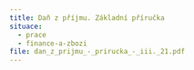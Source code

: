 ```yaml
---
title: Daň z příjmu. Základní příručka
situace:
  - prace
  - finance-a-zbozi
file: dan_z_prijmu_-_prirucka_-_iii._21.pdf
---
```

